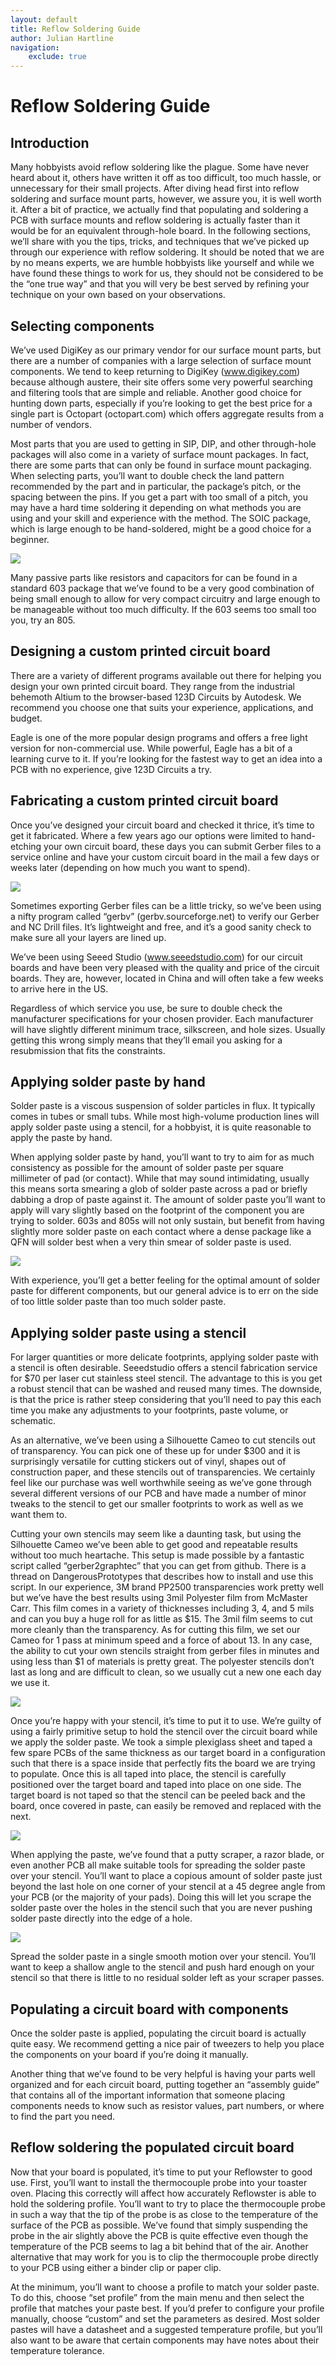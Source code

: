 ```yaml
---
layout: default
title: Reflow Soldering Guide
author: Julian Hartline
navigation:
    exclude: true
---
```


<!--DONT EDIT THIS VERSION!!!-->

Reflow Soldering Guide
======================

Introduction
------------
Many hobbyists avoid reflow soldering like the plague. Some have never heard about it, others have written it off as too difficult, too much hassle, or unnecessary for their small projects. After diving head first into reflow soldering and surface mount parts, however, we assure you, it is well worth it. After a bit of practice, we actually find that populating and soldering a PCB with surface mounts and reflow soldering is actually faster than it would be for an equivalent through-hole board. In the following sections, we’ll share with you the tips, tricks, and techniques that we’ve picked up through our experience with reflow soldering. It should be noted that we are by no means experts, we are humble hobbyists like yourself and while we have found these things to work for us, they should not be considered to be the “one true way” and that you will very be best served by refining your technique on your own based on your observations.

Selecting components
--------------------

We’ve used DigiKey as our primary vendor for our surface mount parts, but there are a number of companies with a large selection of surface mount components. We tend to keep returning to DigiKey (www.digikey.com) because although austere, their site offers some very powerful searching and filtering tools that are simple and reliable. Another good choice for hunting down parts, especially if you’re looking to get the best price for a single part is Octopart (octopart.com) which offers aggregate results from a number of vendors.

Most parts that you are used to getting in SIP, DIP, and other through-hole packages will also come in a variety of surface mount packages. In fact, there are some parts that can only be found in surface mount packaging. When selecting parts, you’ll want to double check the land pattern recommended by the part and in particular, the package’s pitch, or the spacing between the pins. If you get a part with too small of a pitch, you may have a hard time soldering it depending on what methods you are using and your skill and experience with the method. The SOIC package, which is large enough to be hand-soldered, might be a good choice for a beginner.

<img class="showcase" src="reflowguide/smtparts.jpg" />

Many passive parts like resistors and capacitors for can be found in a standard 603 package that we’ve found to be a very good combination of being small enough to allow for very compact circuitry and large enough to be manageable without too much difficulty. If the 603 seems too small too you, try an 805.

Designing a custom printed circuit board
----------------------------------------

There are a variety of different programs available out there for helping you design your own printed circuit board. They range from the industrial behemoth Altium to the browser-based 123D Circuits by Autodesk. We recommend you choose one that suits your experience, applications, and budget.

Eagle is one of the more popular design programs and offers a free light version for non-commercial use. While powerful, Eagle has a bit of a learning curve to it. If you’re looking for the fastest way to get an idea into a PCB with no experience, give 123D Circuits a try.

Fabricating a custom printed circuit board
------------------------------------------

Once you’ve designed your circuit board and checked it thrice, it’s time to get it fabricated. Where a few years ago our options were limited to hand-etching your own circuit board, these days you can submit Gerber files to a service online and have your custom circuit board in the mail a few days or weeks later (depending on how much you want to spend).

<img class="showcase" src="reflowguide/gerbv.jpg" />

Sometimes exporting Gerber files can be a little tricky, so we’ve been using a nifty program called “gerbv” (gerbv.sourceforge.net) to verify our Gerber and NC Drill files. It’s lightweight and free, and it’s a good sanity check to make sure all your layers are lined up.

We’ve been using Seeed Studio (www.seeedstudio.com) for our circuit boards and have been very pleased with the quality and price of the circuit boards. They are, however, located in China and will often take a few weeks to arrive here in the US.

Regardless of which service you use, be sure to double check the manufacturer specifications for your chosen provider. Each manufacturer will have slightly different minimum trace, silkscreen, and hole sizes. Usually getting this wrong simply means that they’ll email you asking for a resubmission that fits the constraints.

Applying solder paste by hand
-----------------------------

Solder paste is a viscous suspension of solder particles in flux. It typically comes in tubes or small tubs. While most high-volume production lines will apply solder paste using a stencil, for a hobbyist, it is quite reasonable to apply the paste by hand.

When applying solder paste by hand, you’ll want to try to aim for as much consistency as possible for the amount of solder paste per square millimeter of pad (or contact). While that may sound intimidating, usually this means sorta smearing a glob of solder paste across a pad or briefly dabbing a drop of paste against it. The amount of solder paste you’ll want to apply will vary slightly based on the footprint of the component you are trying to solder. 603s and 805s  will not only sustain, but benefit from having slightly more solder paste on each contact where a dense package like a QFN will solder best when a very thin smear of solder paste is used.

<img class="showcase" src="reflowguide/pcbpaste.png" />

With experience, you’ll get a better feeling for the optimal amount of solder paste for different components, but our general advice is to err on the side of too little solder paste than too much solder paste.

Applying solder paste using a stencil
-------------------------------------

For larger quantities or more delicate footprints, applying solder paste with a stencil is often desirable. Seeedstudio offers a stencil fabrication service for $70 per laser cut stainless steel stencil. The advantage to this is you get a robust stencil that can be washed and reused many times. The downside, is that the price is rather steep considering that you’ll need to pay this each time you make any adjustments to your footprints, paste volume, or schematic.

As an alternative, we’ve been using a Silhouette Cameo to cut stencils out of transparency. You can pick one of these up for under $300 and it is surprisingly versatile for cutting stickers out of vinyl, shapes out of construction paper, and these stencils out of transparencies. We certainly feel like our purchase was well worthwhile seeing as we’ve gone through several different versions of our PCB and have made a number of minor tweaks to the stencil to get our smaller footprints to work as well as we want them to.

Cutting your own stencils may seem like a daunting task, but using the Silhouette Cameo we’ve been able to get good and repeatable results without too much heartache. This setup is made possible by a fantastic script called “gerber2graphtec” that you can get from github. There is a thread on DangerousPrototypes that describes how to install and use this script. In our experience, 3M brand PP2500 transparencies work pretty well but we’ve have the best results using 3mil Polyester film from McMaster Carr. This film comes in a variety of thicknesses including 3, 4, and 5 mils and can you buy a huge roll for as little as $15. The 3mil film seems to cut more cleanly than the transparency. As for cutting this film, we set our Cameo for 1 pass at minimum speed and a force of about 13. In any case, the ability to cut your own stencils straight from gerber files in minutes and using less than $1 of materials is pretty great. The polyester stencils don’t last as long and are difficult to clean, so we usually cut a new one each day we use it.

<img class="showcase" src="reflowguide/gerber2graphtec.png" />

Once you’re happy with your stencil, it’s time to put it to use. We’re guilty of using a fairly primitive setup to hold the stencil over the circuit board while we apply the solder paste. We took a simple plexiglass sheet and taped a few spare PCBs of the same thickness as our target board in a configuration such that there is a space inside that perfectly fits the board we are trying to populate. Once this is all taped into place, the stencil is carefully positioned over the target board and taped into place on one side. The target board is not taped so that the stencil can be peeled back and the board, once covered in paste, can easily be removed and replaced with the next.

<img class="showcase" src="reflowguide/stencilpaste.jpg" />

When applying the paste, we’ve found that a putty scraper, a razor blade, or even another PCB all make suitable tools for spreading the solder paste over your stencil. You’ll want to place a copious amount of solder paste just beyond the last hole on one corner of your stencil at a 45 degree angle from your PCB (or the majority of your pads). Doing this will let you scrape the solder paste over the holes in the stencil such that you are never pushing solder paste directly into the edge of a hole.

<img class="showcase" src="reflowguide/stencilpastediagram.png" />

Spread the solder paste in a single smooth motion over your stencil. You’ll want to keep a shallow angle to the stencil and push hard enough on your stencil so that there is little to no residual solder left as your scraper passes.

Populating a circuit board with components
------------------------------------------

Once the solder paste is applied, populating the circuit board is actually quite easy. We recommend getting a nice pair of tweezers to help you place the components on your board if you’re doing it manually.

Another thing that we’ve found to be very helpful is having your parts well organized and for each circuit board, putting together an “assembly guide” that contains all of the important information that someone placing components needs to know such as resistor values, part numbers, or where to find the part you need.

Reflow soldering the populated circuit board
--------------------------------------------

Now that your board is populated, it’s time to put your Reflowster to good use. First, you’ll want to install the thermocouple probe into your toaster oven. Placing this correctly will affect how accurately Reflowster is able to hold the soldering profile. You’ll want to try to place the thermocouple probe in such a way that the tip of the probe is as close to the temperature of the surface of the PCB as possible. We’ve found that simply suspending the probe in the air slightly above the PCB is quite effective even though the temperature of the PCB seems to lag a bit behind that of the air. Another alternative that may work for you is to clip the thermocouple probe directly to your PCB using either a binder clip or paper clip.

At the minimum, you’ll want to choose a profile to match your solder paste. To do this, choose “set profile” from the main menu and then select the profile that matches your paste best. If you’d prefer to configure your profile manually, choose “custom” and set the parameters as desired. Most solder pastes will have a datasheet and a suggested temperature profile, but you’ll also want to be aware that certain components may have notes about their temperature tolerance.

